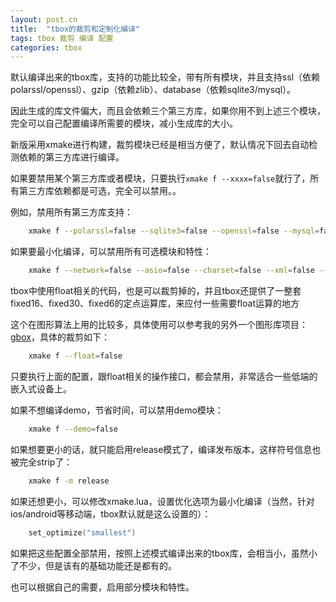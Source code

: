 ```yaml
---
layout: post.cn
title:  "tbox的裁剪和定制化编译"
tags: tbox 裁剪 编译 配置
categories: tbox
---
```


默认编译出来的tbox库，支持的功能比较全，带有所有模块，并且支持ssl（依赖polarssl/openssl）、gzip（依赖zlib）、database（依赖sqlite3/mysql）。

因此生成的库文件偏大，而且会依赖三个第三方库，如果你用不到上述三个模块，完全可以自己配置编译所需要的模块，减小生成库的大小。

新版采用xmake进行构建，裁剪模块已经是相当方便了，默认情况下回去自动检测依赖的第三方库进行编译。

如果要禁用某个第三方库或者模块，只要执行`xmake f --xxxx=false`就行了，所有第三方库依赖都是可选，完全可以禁用。。

例如，禁用所有第三方库支持：

```bash
    xmake f --polarssl=false --sqlite3=false --openssl=false --mysql=false --zlib=false
```

如果要最小化编译，可以禁用所有可选模块和特性：

```bash
    xmake f --network=false --asio=false --charset=false --xml=false --database=false --zip=false --thread=false
```

tbox中使用float相关的代码，也是可以裁剪掉的，并且tbox还提供了一整套fixed16、fixed30、fixed6的定点运算库，来应付一些需要float运算的地方



这个在图形算法上用的比较多，具体使用可以参考我的另外一个图形库项目：[gbox](https://github.com/waruqi/gbox)，具体的裁剪如下：

```bash
    xmake f --float=false
```

只要执行上面的配置，跟float相关的操作接口，都会禁用，非常适合一些低端的嵌入式设备上。

如果不想编译demo，节省时间，可以禁用demo模块：

```bash
    xmake f --demo=false
```

如果想要更小的话，就只能启用release模式了，编译发布版本，这样符号信息也被完全strip了：

```bash
    xmake f -m release
```

如果还想更小，可以修改xmake.lua，设置优化选项为最小化编译（当然，针对ios/android等移动端，tbox默认就是这么设置的）：

```lua
    set_optimize("smallest")
```

如果把这些配置全部禁用，按照上述模式编译出来的tbox库，会相当小，虽然小了不少，但是该有的基础功能还是都有的。

也可以根据自己的需要，启用部分模块和特性。

